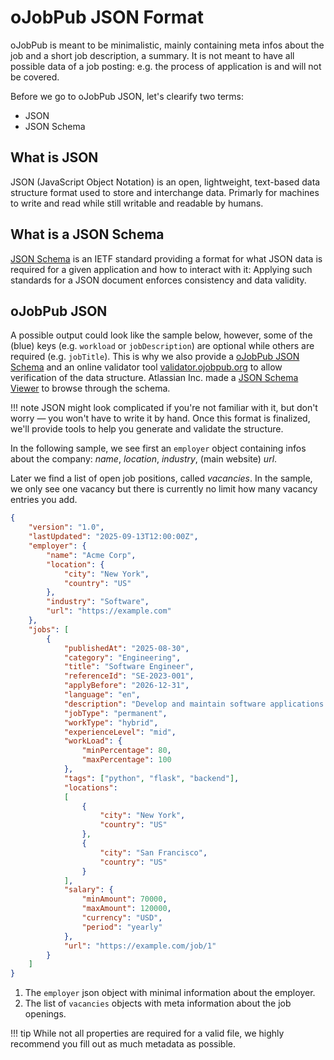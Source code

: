 # oJobPub JSON Format

oJobPub is meant to be minimalistic, mainly containing meta infos about the job and a short job description, a summary. It is not meant to have all possible data of a job posting: e.g. the process of application is and will not be covered.

Before we go to oJobPub JSON, let's clearify two terms:

- JSON
- JSON Schema

## What is JSON

JSON (JavaScript Object Notation) is an open, lightweight, text-based data structure format used to store and interchange data. Primarly for machines to write and read while still writable and readable by humans. 

## What is a JSON Schema

[JSON Schema](https://json-schema.org) is an IETF standard providing a format for what JSON data is required for a given application and how to interact with it: Applying such standards for a JSON document enforces consistency and data validity.

## oJobPub JSON

A possible output could look like the sample below, however, some of the (blue) keys (e.g. `workload` or `jobDescription`) are optional while others are required (e.g. `jobTitle`). This is why we also provide a [oJobPub JSON Schema](https://raw.githubusercontent.com/ojobpub/schema/refs/heads/main/v1/ojobpub.json) and an online validator tool [validator.ojobpub.org](https://validator.ojobpub.org) to allow verification of the data structure. Atlassian Inc. made a [JSON Schema Viewer](https://json-schema.app/view/%23?url=https%3A%2F%2Fraw.githubusercontent.com%2Fojobpub%2Fschema%2Frefs%2Fheads%2Fmain%2Fv1%2Fojobpub.json) to browse through the schema.


!!! note
    JSON might look complicated if you're not familiar with it, but don't worry — you won't have to write it by hand. Once this format is finalized, we'll provide tools to help you generate and validate the structure.

In the following sample, we see first an `employer` object containing infos about the company: *name*, *location*, *industry*, (main website) *url*. 

Later we find a list of open job positions, called *vacancies*. In the sample, we only see one vacancy but there is currently no limit how many vacancy entries you add. 

```json
{
    "version": "1.0",
    "lastUpdated": "2025-09-13T12:00:00Z",
    "employer": {
        "name": "Acme Corp",
        "location": {
            "city": "New York",
            "country": "US"
        },
        "industry": "Software",
        "url": "https://example.com"
    },
    "jobs": [
        {
            "publishedAt": "2025-08-30",
            "category": "Engineering",
            "title": "Software Engineer",
            "referenceId": "SE-2023-001",
            "applyBefore": "2026-12-31",
            "language": "en",
            "description": "Develop and maintain software applications.",
            "jobType": "permanent",
            "workType": "hybrid",
            "experienceLevel": "mid",
            "workLoad": {
                "minPercentage": 80,
                "maxPercentage": 100
            },
            "tags": ["python", "flask", "backend"],
            "locations":
            [
                {
                    "city": "New York",
                    "country": "US"
                },
                {
                    "city": "San Francisco",
                    "country": "US"
                }
            ],
            "salary": {
                "minAmount": 70000,
                "maxAmount": 120000,
                "currency": "USD",
                "period": "yearly"
            },
            "url": "https://example.com/job/1"
        }
    ]
}
```

1. The `employer` json object with minimal information about the employer.
2. The list of `vacancies` objects with meta information about the job openings.

!!! tip 
    While not all properties are required for a valid file, we highly recommend you fill out as much metadata as possible.
